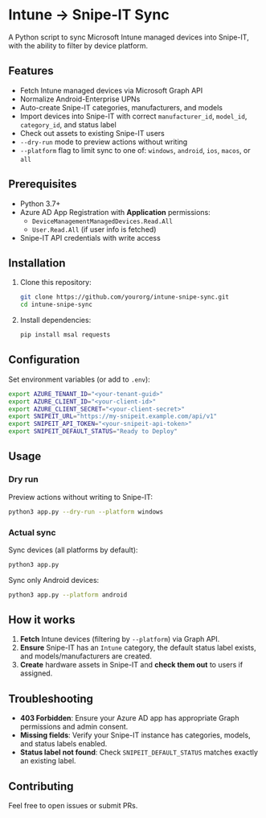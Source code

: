 # Intune → Snipe-IT Sync

A Python script to sync Microsoft Intune managed devices into Snipe-IT, with the ability to filter by device platform.

## Features

- Fetch Intune managed devices via Microsoft Graph API
- Normalize Android-Enterprise UPNs
- Auto-create Snipe-IT categories, manufacturers, and models
- Import devices into Snipe-IT with correct `manufacturer_id`, `model_id`, `category_id`, and status label
- Check out assets to existing Snipe-IT users
- `--dry-run` mode to preview actions without writing
- `--platform` flag to limit sync to one of: `windows`, `android`, `ios`, `macos`, or `all`

## Prerequisites

- Python 3.7+
- Azure AD App Registration with **Application** permissions:
  - `DeviceManagementManagedDevices.Read.All`
  - `User.Read.All` (if user info is fetched)
- Snipe-IT API credentials with write access

## Installation

1. Clone this repository:
   ```bash
   git clone https://github.com/yourorg/intune-snipe-sync.git
   cd intune-snipe-sync
   ```
2. Install dependencies:
   ```bash
   pip install msal requests
   ```

## Configuration

Set environment variables (or add to `.env`):

```bash
export AZURE_TENANT_ID="<your-tenant-guid>"
export AZURE_CLIENT_ID="<your-client-id>"
export AZURE_CLIENT_SECRET="<your-client-secret>"
export SNIPEIT_URL="https://my-snipeit.example.com/api/v1"
export SNIPEIT_API_TOKEN="<your-snipeit-api-token>"
export SNIPEIT_DEFAULT_STATUS="Ready to Deploy"
```

## Usage

### Dry run

Preview actions without writing to Snipe-IT:

```bash
python3 app.py --dry-run --platform windows
```

### Actual sync

Sync devices (all platforms by default):

```bash
python3 app.py
```

Sync only Android devices:

```bash
python3 app.py --platform android
```

## How it works

1. **Fetch** Intune devices (filtering by `--platform`) via Graph API.  
2. **Ensure** Snipe-IT has an `Intune` category, the default status label exists, and models/manufacturers are created.  
3. **Create** hardware assets in Snipe-IT and **check them out** to users if assigned.  

## Troubleshooting

- **403 Forbidden**: Ensure your Azure AD app has appropriate Graph permissions and admin consent.  
- **Missing fields**: Verify your Snipe-IT instance has categories, models, and status labels enabled.  
- **Status label not found**: Check `SNIPEIT_DEFAULT_STATUS` matches exactly an existing label.  

## Contributing

Feel free to open issues or submit PRs.
